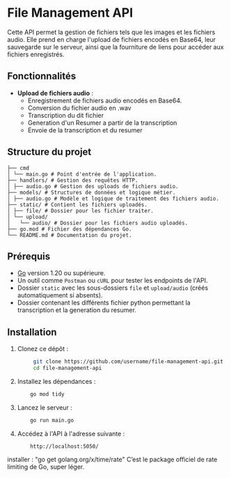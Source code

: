 # File Management API

Cette API permet la gestion de fichiers tels que les images et les fichiers audio. Elle prend en charge l'upload de fichiers encodés en Base64, leur sauvegarde sur le serveur, ainsi que la fourniture de liens pour accéder aux fichiers enregistrés.

## Fonctionnalités

- **Upload de fichiers audio** :
  - Enregistrement de fichiers audio encodés en Base64.
  - Conversion du fichier audio en .wav
  - Transcription du dit fichier 
  - Generation d'un Resumer a partir de la transcription
  - Envoie de la transcription et du resumer

## Structure du projet

    ├── cmd 
    │ └── main.go # Point d'entrée de l'application. 
    ├── handlers/ # Gestion des requêtes HTTP. 
    │ ├── audio.go # Gestion des uploads de fichiers audio. 
    ├── models/ # Structures de données et logique métier. 
    │ ├── audio.go # Modèle et logique de traitement des fichiers audio. 
    ├── static/ # Contient les fichiers uploadés. 
    │ ├── file/ # Dossier pour les fichier traiter. 
    │ └── upload/ 
    │   └── audio/ # Dossier pour les fichiers audio uploadés. 
    ├── go.mod # Fichier des dépendances Go. 
    └── README.md # Documentation du projet.


## Prérequis

- [Go](https://golang.org/) version 1.20 ou supérieure.
- Un outil comme `Postman` ou `cURL` pour tester les endpoints de l'API.
- Dossier `static` avec les sous-dossiers `file` et `upload/audio` (créés automatiquement si absents).
- Dossier contenant les différents fichier python permettant la transcription et la generation du resumer.

## Installation

1. Clonez ce dépôt :
   ```bash
        git clone https://github.com/username/file-management-api.git
        cd file-management-api
    ```
2. Installez les dépendances :
    ```bash
        go mod tidy
    ```

3. Lancez le serveur :
    ```bash
        go run main.go
    ```
4. Accédez à l'API à l'adresse suivante :
    ```arduino
        http://localhost:5050/
    ```



installer : "go get golang.org/x/time/rate" C’est le package officiel de rate limiting de Go, super léger.